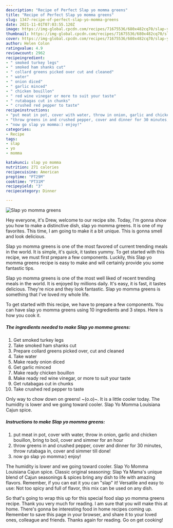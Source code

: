 ```yaml
---
description: "Recipe of Perfect Slap yo momma greens"
title: "Recipe of Perfect Slap yo momma greens"
slug: 1347-recipe-of-perfect-slap-yo-momma-greens
date: 2021-11-01T07:03:55.120Z
image: https://img-global.cpcdn.com/recipes/71675536/680x482cq70/slap-yo-momma-greens-recipe-main-photo.jpg
thumbnail: https://img-global.cpcdn.com/recipes/71675536/680x482cq70/slap-yo-momma-greens-recipe-main-photo.jpg
cover: https://img-global.cpcdn.com/recipes/71675536/680x482cq70/slap-yo-momma-greens-recipe-main-photo.jpg
author: Helen Colon
ratingvalue: 4.9
reviewcount: 2962
recipeingredient:
- " smoked turkey legs"
- " smoked ham shanks cut"
- " collard greens picked over cut and cleaned"
- " water"
- " onion diced"
- " garlic minced"
- " chicken bouillon"
- " red wine vinegar or more to suit your taste"
- " rutabagas cut in chunks"
- " crushed red pepper to taste"
recipeinstructions:
- "put meat in pot, cover with water, throw in onion, garlic and chicken bouillon, bring to boil, cover and simmer for an hour"
- "throw greens in and crushed pepper, cover and dinner for 30 minutes, throw rutabaga in, cover and simmer till done!"
- "now go slap yo momma:) enjoy!"
categories:
- Recipe
tags:
- slap
- yo
- momma

katakunci: slap yo momma 
nutrition: 271 calories
recipecuisine: American
preptime: "PT29M"
cooktime: "PT31M"
recipeyield: "3"
recipecategory: Dinner

---
```



![Slap yo momma greens](https://img-global.cpcdn.com/recipes/71675536/680x482cq70/slap-yo-momma-greens-recipe-main-photo.jpg)

Hey everyone, it's Drew, welcome to our recipe site. Today, I'm gonna show you how to make a distinctive dish, slap yo momma greens. It is one of my favorites. This time, I am going to make it a bit unique. This is gonna smell and look delicious.

Slap yo momma greens is one of the most favored of current trending meals in the world. It is simple, it&#39;s quick, it tastes yummy. To get started with this recipe, we must first prepare a few components. Luckily, this Slap yo momma greens recipe is easy to make and will certainly provide you some fantastic tips.

Slap yo momma greens is one of the most well liked of recent trending meals in the world. It is enjoyed by millions daily. It's easy, it is fast, it tastes delicious. They're nice and they look fantastic. Slap yo momma greens is something that I've loved my whole life.


To get started with this recipe, we have to prepare a few components. You can have slap yo momma greens using 10 ingredients and 3 steps. Here is how you cook it.

<!--inarticleads1-->

##### The ingredients needed to make Slap yo momma greens:

1. Get  smoked turkey legs
1. Take  smoked ham shanks cut
1. Prepare  collard greens picked over, cut and cleaned
1. Take  water
1. Make ready  onion diced
1. Get  garlic minced
1. Make ready  chicken bouillon
1. Make ready  red wine vinegar, or more to suit your taste
1. Get  rutabagas cut in chunks
1. Take  crushed red pepper to taste


Only way to chow down on greens! ~(o.o)~. It is a little cooler today. The humidity is lower and we going toward cooler. Slap Yo Momma Louisiana Cajun spice. 

<!--inarticleads2-->

##### Instructions to make Slap yo momma greens:

1. put meat in pot, cover with water, throw in onion, garlic and chicken bouillon, bring to boil, cover and simmer for an hour
1. throw greens in and crushed pepper, cover and dinner for 30 minutes, throw rutabaga in, cover and simmer till done!
1. now go slap yo momma:) enjoy!


The humidity is lower and we going toward cooler. Slap Yo Momma Louisiana Cajun spice. Classic original seasoning: Slap Ya Mama&#39;s unique blend of Cajun seasonings &amp; spices bring any dish to life with amazing flavors. Remember, if you can eat it you can &#34;slap&#34; it! Versatile and easy to use: Not too spicy and full of flavor, this mix can be used on any dish. 

So that's going to wrap this up for this special food slap yo momma greens recipe. Thank you very much for reading. I am sure that you will make this at home. There's gonna be interesting food in home recipes coming up. Remember to save this page in your browser, and share it to your loved ones, colleague and friends. Thanks again for reading. Go on get cooking!
